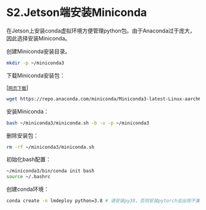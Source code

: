 # S2.Jetson端安装Miniconda

在Jetson上安装conda虚拟环境方便管理python包。由于Anaconda过于庞大，因此选择安装Miniconda。

创建Miniconda安装目录。

```sh
mkdir -p ~/miniconda3
```

下载Miniconda安装包：

[[<small>网页下载</small>]](https://repo.anaconda.com/miniconda/Miniconda3-latest-Linux-aarch64.sh)

```sh
wget https://repo.anaconda.com/miniconda/Miniconda3-latest-Linux-aarch64.sh -O ~/miniconda3/miniconda.sh
```

安装Miniconda：

```sh
bash ~/miniconda3/miniconda.sh -b -u -p ~/miniconda3
```

删除安装包：

```sh
rm -rf ~/miniconda3/miniconda.sh
```

初始化bash配置：

```sh
~/miniconda3/bin/conda init bash
source ~/.bashrc
```

创建conda环境：

```sh
conda create -n lmdeploy python=3.8 # 请安装py38，否则安装pytorch会出现不兼容的问题。
```
